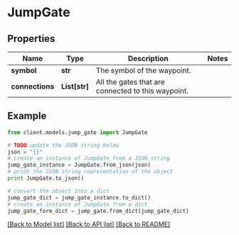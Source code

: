 # JumpGate



## Properties

Name | Type | Description | Notes
------------ | ------------- | ------------- | -------------
**symbol** | **str** | The symbol of the waypoint. | 
**connections** | **List[str]** | All the gates that are connected to this waypoint. | 

## Example

```python
from client.models.jump_gate import JumpGate

# TODO update the JSON string below
json = "{}"
# create an instance of JumpGate from a JSON string
jump_gate_instance = JumpGate.from_json(json)
# print the JSON string representation of the object
print JumpGate.to_json()

# convert the object into a dict
jump_gate_dict = jump_gate_instance.to_dict()
# create an instance of JumpGate from a dict
jump_gate_form_dict = jump_gate.from_dict(jump_gate_dict)
```
[[Back to Model list]](../README.md#documentation-for-models) [[Back to API list]](../README.md#documentation-for-api-endpoints) [[Back to README]](../README.md)


